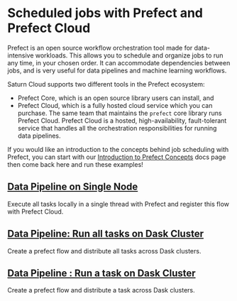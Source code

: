 # Scheduled jobs with Prefect and Prefect Cloud

Prefect is an open source workflow orchestration tool made for data-intensive workloads. This allows you to schedule and organize jobs to run any time, in your chosen order. It can accommodate dependencies between jobs, and is very useful for data pipelines and machine learning workflows.

Saturn Cloud supports two different tools in the Prefect ecosystem:
- Prefect Core, which is an open source library users can install, and
- Prefect Cloud, which is a fully hosted cloud service which you can purchase. The same team that maintains the `prefect` core library runs Prefect Cloud. Prefect Cloud is a hosted, high-availability, fault-tolerant service that handles all the orchestration responsibilities for running data pipelines.

If you would like an introduction to the concepts behind job scheduling with Prefect, you can start with our [Introduction to Prefect Concepts](https://saturncloud.io/docs/examples/prefect/prefect_concepts/) docs page then come back here and run these examples!

## [Data Pipeline on Single Node](./01-prefect-singlenode.ipynb)

Execute all tasks locally in a single thread with Prefect and register this flow with Prefect Cloud.

## [Data Pipeline: Run all tasks on Dask Cluster](./02-prefect-daskclusters.ipynb)

Create a prefect flow and distribute all tasks across Dask clusters. 

## [Data Pipeline : Run a task on Dask Cluster](./03-prefect-resource-manager.ipynb)

Create a prefect flow and distribute a task across Dask clusters. 

